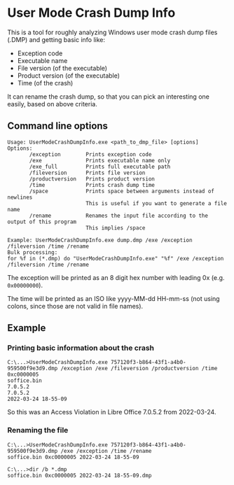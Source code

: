 # User Mode Crash Dump Info

This is a tool for roughly analyzing Windows user mode crash dump files (.DMP) and getting basic info like:

* Exception code
* Executable name
* File version (of the executable)
* Product version (of the executable)
* Time (of the crash)

It can rename the crash dump, so that you can pick an interesting one easily, based on above criteria.

## Command line options

```none
Usage: UserModeCrashDumpInfo.exe <path_to_dmp_file> [options]
Options:
       /exception        Prints exception code
       /exe              Prints executable name only
       /exe_full         Prints full executable path
       /fileversion      Prints file version
       /productversion   Prints product version
       /time             Prints crash dump time
       /space            Prints space between arguments instead of newlines
                         This is useful if you want to generate a file name
       /rename           Renames the input file according to the output of this program
                         This implies /space

Example: UserModeCrashDumpInfo.exe dump.dmp /exe /exception /fileversion /time /rename
Bulk processing:
for %f in (*.dmp) do "UserModeCrashDumpInfo.exe" "%f" /exe /exception /fileversion /time /rename
```

The exception will be printed as an 8 digit hex number with leading 0x (e.g. `0x00000000`).

The time will be printed as an ISO like yyyy-MM-dd HH-mm-ss (not using colons, since those are not valid in file names).

## Example

### Printing basic information about the crash

```none
C:\...>UserModeCrashDumpInfo.exe 757120f3-b864-43f1-a4b0-959500f9e3d9.dmp /exception /exe /fileversion /productversion /time
0xc0000005
soffice.bin
7.0.5.2
7.0.5.2
2022-03-24 18-55-09
```

So this was an Access Violation in Libre Office 7.0.5.2 from 2022-03-24.

### Renaming the file

```none
C:\...>UserModeCrashDumpInfo.exe 757120f3-b864-43f1-a4b0-959500f9e3d9.dmp /exe /exception /time /rename
soffice.bin 0xc0000005 2022-03-24 18-55-09

C:\...>dir /b *.dmp
soffice.bin 0xc0000005 2022-03-24 18-55-09.dmp
```